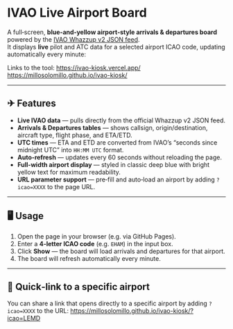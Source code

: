 # IVAO Live Airport Board

A full‑screen, **blue‑and‑yellow airport‑style arrivals & departures board** powered by the [IVAO Whazzup v2 JSON feed](https://wiki.ivao.aero/en/home/devops/api/whazuup/file-format-v2).  
It displays **live** pilot and ATC data for a selected airport ICAO code, updating automatically every minute:

Links to the tool:
https://ivao-kiosk.vercel.app/
https://millosolomillo.github.io/ivao-kiosk/

---

## ✈ Features

- **Live IVAO data** — pulls directly from the official Whazzup v2 JSON feed.
- **Arrivals & Departures tables** — shows callsign, origin/destination, aircraft type, flight phase, and ETA/ETD.
- **UTC times** — ETA and ETD are converted from IVAO’s “seconds since midnight UTC” into `HH:MM UTC` format.
- **Auto‑refresh** — updates every 60 seconds without reloading the page.
- **Full‑width airport display** — styled in classic deep blue with bright yellow text for maximum readability.
- **URL parameter support** — pre‑fill and auto‑load an airport by adding `?icao=XXXX` to the page URL.

---

## 🖥 Usage

1. Open the page in your browser (e.g. via GitHub Pages).
2. Enter a **4‑letter ICAO code** (e.g. `EHAM`) in the input box.
3. Click **Show** — the board will load arrivals and departures for that airport.
4. The board will refresh automatically every minute.

---

## 🔗 Quick‑link to a specific airport

You can share a link that opens directly to a specific airport by adding `?icao=XXXX` to the URL:
https://millosolomillo.github.io/ivao-kiosk/?icao=LEMD

